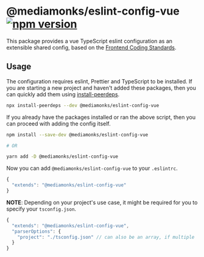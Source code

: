 # @mediamonks/eslint-config-vue [![npm version](https://badge.fury.io/js/%40mediamonks%2Feslint-config-vue.svg)](https://badge.fury.io/js/%40mediamonks%2Feslint-config-vue)

This package provides a vue TypeScript eslint configuration as an extensible shared config, based on the [Frontend Coding Standards](https://github.com/mediamonks/frontend-coding-standards).

## Usage

The configuration requires eslint, Prettier and TypeScript to be installed. If you are starting a new project and haven't added these packages, then you can quickly add them using [install-peerdeps](https://github.com/nathanhleung/install-peerdeps).

```bash
npx install-peerdeps --dev @mediamonks/eslint-config-vue

```

If you already have the packages installed or ran the above script, then you can proceed with adding the config itself.

```bash
npm install --save-dev @mediamonks/eslint-config-vue

# OR

yarn add -D @mediamonks/eslint-config-vue

```

Now you can add `@mediamonks/eslint-config-vue` to your `.eslintrc`.

```js
{
  "extends": "@mediamonks/eslint-config-vue"
}

```

**NOTE**: Depending on your project's use case, it might be required for you to specify your `tsconfig.json`.

```js
{
  "extends": "@mediamonks/eslint-config-vue",
  "parserOptions": {
    "project": "./tsconfig.json" // can also be an array, if multiple `tsconfig.json` are present
  }
}

```
